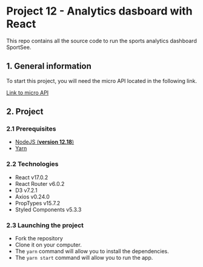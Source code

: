 # Project 12 - Analytics dasboard with React

This repo contains all the source code to run the sports analytics dashboard SportSee.

## 1. General information

To start this project, you will need the micro API located in the following link.

[Link to micro API](https://github.com/OpenClassrooms-Student-Center/P9-front-end-dashboard)

## 2. Project

### 2.1 Prerequisites

- [NodeJS (**version 12.18**)](https://nodejs.org/en/)
- [Yarn](https://yarnpkg.com/)

### 2.2 Technologies

- React v17.0.2
- React Router v6.0.2
- D3 v7.2.1
- Axios v0.24.0
- PropTypes v15.7.2
- Styled Components v5.3.3

### 2.3 Launching the project

- Fork the repository
- Clone it on your computer.
- The `yarn` command will allow you to install the dependencies.
- The `yarn start` command will allow you to run the app.
